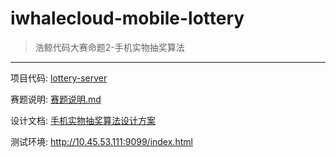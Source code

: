 # iwhalecloud-mobile-lottery

> 浩鲸代码大赛命题2-手机实物抽奖算法

---

项目代码: [lottery-server ](./lottery-server)

赛题说明: [赛题说明.md ](./赛题说明.md)

设计文档: [手机实物抽奖算法设计方案](./文档/手机实物抽奖算法设计方案.docx)

测试环境: http://10.45.53.111:9099/index.html